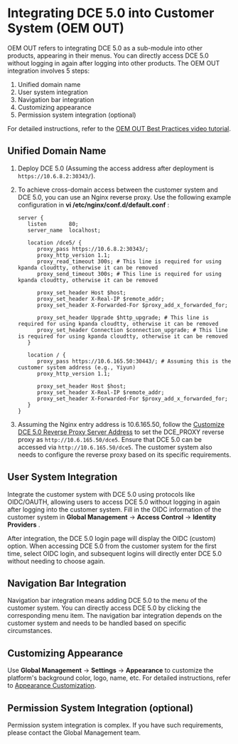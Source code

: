 # Integrating DCE 5.0 into Customer System (OEM OUT)

OEM OUT refers to integrating DCE 5.0 as a sub-module into other products, appearing in their menus.
You can directly access DCE 5.0 without logging in again after logging into other products.
The OEM OUT integration involves 5 steps:

1. Unified domain name
2. User system integration
3. Navigation bar integration
4. Customizing appearance
5. Permission system integration (optional)

For detailed instructions, refer to the [OEM OUT Best Practices video tutorial](../../videos/use-cases.md#dce-50_2).

## Unified Domain Name

1. Deploy DCE 5.0 (Assuming the access address after deployment is `https://10.6.8.2:30343/`).
2. To achieve cross-domain access between the customer system and DCE 5.0, you can use an Nginx reverse proxy.
   Use the following example configuration in __vi /etc/nginx/conf.d/default.conf__ :

    ```nginx
    server {
       listen       80;
       server_name  localhost;

       location /dce5/ {
          proxy_pass https://10.6.8.2:30343/;
          proxy_http_version 1.1;
          proxy_read_timeout 300s; # This line is required for using kpanda cloudtty, otherwise it can be removed
          proxy_send_timeout 300s; # This line is required for using kpanda cloudtty, otherwise it can be removed

          proxy_set_header Host $host;
          proxy_set_header X-Real-IP $remote_addr;
          proxy_set_header X-Forwarded-For $proxy_add_x_forwarded_for;

          proxy_set_header Upgrade $http_upgrade; # This line is required for using kpanda cloudtty, otherwise it can be removed
          proxy_set_header Connection $connection_upgrade; # This line is required for using kpanda cloudtty, otherwise it can be removed
       }

       location / {
          proxy_pass https://10.6.165.50:30443/; # Assuming this is the customer system address (e.g., Yiyun)
          proxy_http_version 1.1;

          proxy_set_header Host $host;
          proxy_set_header X-Real-IP $remote_addr;
          proxy_set_header X-Forwarded-For $proxy_add_x_forwarded_for;
       }
    }
    ```

3. Assuming the Nginx entry address is 10.6.165.50, follow the
   [Customize DCE 5.0 Reverse Proxy Server Address](../install/reverse-proxy.md) to
   set the DCE_PROXY reverse proxy as `http://10.6.165.50/dce5`. Ensure that DCE 5.0
   can be accessed via `http://10.6.165.50/dce5`. The customer system also needs
   to configure the reverse proxy based on its specific requirements.

## User System Integration

Integrate the customer system with DCE 5.0 using protocols like OIDC/OAUTH,
allowing users to access DCE 5.0 without logging in again after logging into
the customer system. Fill in the OIDC information of the customer system in
 __Global Management__ -> __Access Control__ -> __Identity Providers__ .

After integration, the DCE 5.0 login page will display the OIDC (custom) option.
When accessing DCE 5.0 from the customer system for the first time,
select OIDC login, and subsequent logins will directly enter DCE 5.0 without needing to choose again.

## Navigation Bar Integration

Navigation bar integration means adding DCE 5.0 to the menu of the customer system.
You can directly access DCE 5.0 by clicking the corresponding menu item. The navigation bar
integration depends on the customer system and needs to be handled based on specific circumstances.

## Customizing Appearance

Use __Global Management__ -> __Settings__ -> __Appearance__ to customize
the platform's background color, logo, name, etc. For detailed instructions,
refer to [Appearance Customization](../user-guide/platform-setting/appearance.md).

## Permission System Integration (optional)

Permission system integration is complex.
If you have such requirements, please contact the Global Management team.
